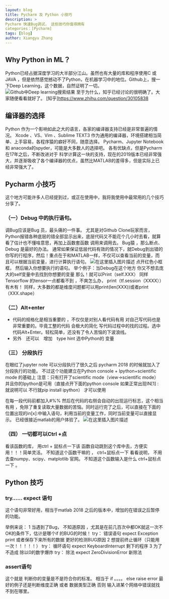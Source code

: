```yaml
---
layout: blog
title: Pycharm 及 Python 小技巧
description: >
Pycharm 快速Bug调试， 这些技巧你值得拥有
categories：[Pycharm]
tags: [blog]
author: Xiangyu Zhang
---
```




## Why Python in ML？

Python已经占据深度学习的大半部分江山。虽然也有大量的库和程序使用C 或 JAVA ，但是依然感觉撼动不了Python，在机器学习中的地位。Github上，搜一下Deep Learning，这个数据，自然证明了一切。
![Github中Deep learning搜索结果](https://img-blog.csdnimg.cn/20190705185250875.png?x-oss-process=image/watermark,type_ZmFuZ3poZW5naGVpdGk,shadow_10,text_aHR0cHM6Ly9ibG9nLmNzZG4ubmV0L2t5c2d1cWZ4ZnI=,size_16,color_FFFFFF,t_70)
至于为什么，知乎已经讨论的很明确了。大家随便看看就好了。
[知乎]https://www.zhihu.com/question/30105838

## 编译器的选择
Python 作为一个影响如此之大的语言，各家的编译器支持已经是非常普遍的情况。
Xcode 、VS、Vim 、Sublime TEXT3 作为通用的编译器，环境搭建相当简单、上手容易，各程序猿的癖好不同，随意选择。
Pycharm、Jupyter Notebook 和 anaconda的spyder，可能是大多数人的选择吧。
各有优缺点，但是Pycharm在17年之后，不断改进对于 科学计算这一块的支持，现在的2019版本已经非常强大，并逐渐吸收了各个编译器的优点，虽然比MATLAB的差得多，但是实际上已经非常强大了。
## Pycharm 小技巧
这个地方可能许多人已经提到过，或正在使用中，我将我使用中最常用的几个技巧分享了。
### （一）Debug 中的执行语句。
调Bug应该是Bug 员，最头痛的一件事。 尤其是对Github Clone玩家而言，Python报错各种底层的错全部显示出来，底层代码又不能花个几小时去看，就算看了估计也不懂啥意思，再加上函数套函数 调用来调用去。
Bug猿 ，那么断点、Debug 是最好的办法。 通常如果保证低层代码有效的情况下，就Debug到出错的你写的行程序，然后！重点在于和MATLAB一样，不仅可以查看当前的变量，而且可以根据当前变量，进行计算执行语句。
![在这里插入图片描述](https://img-blog.csdnimg.cn/20190705191459479.png?x-oss-process=image/watermark,type_ZmFuZ3poZW5naGVpdGk,shadow_10,text_aHR0cHM6Ly9ibG9nLmNzZG4ubmV0L2t5c2d1cWZ4ZnI=,size_16,color_FFFFFF,t_70)
点开红色小框框， 然后输入你想要执行的语句。
举个例子：当Debug在这个地方 你又不想去庞大的self变量中去找到你想要的变量 那么！就可以Print（self.XXX）
同样 Tensorflow 的tensor一点都看不到 ，不爽怎么办， print（tf.session（XXXX））有木有！
同样，大多数的都是维度问题都可以用print(len(XXX))或者print（XXX.shape）
### （二）Alt+enter
+ 代码的规格化是相当重要的 ，不仅仅是对别人看代码有用 对自己写代码也是非常重要的。毕竟工整的代码 会极大的简化 写代码过程中的找的过程。选中代码Alt+Enter。轻松简单，还没有了令人苦恼的下波浪线。
+ 另外　还可以　增加　type hint  选中Python的 变量  



### （三） 分段执行
在眼红了jupyter note 可以分段执行了很久之后  pycharm 2018 的时候就加入了分段执行的功能。
不过这个功能建立在Python console + Ipython+scientific mode 的基础上
注意：只有打开了scientific mode（view->scientific mode）  并且你的Ipython是可用（直接点开下面的python console 如果正常出现IN[1] :  就说明可以 不行就pip install ipython）
 才可以使用

在每一段代码前都加入#%% 
然后在代码的右侧会自动的出现运行标志，这个相当有用 ，免除了重复读取大量数据的苦恼。同时运行完了之后，可以直接在下面的位置出现的in[x]:中输入语句，利用当前的变量工作，同时当前变量可以直接显示。 已经很接近matlab的用户体验了。
![在这里插入图片描述](https://img-blog.csdnimg.cn/20190706101829713.png?x-oss-process=image/watermark,type_ZmFuZ3poZW5naGVpdGk,shadow_10,text_aHR0cHM6Ly9ibG9nLmNzZG4ubmV0L2t5c2d1cWZ4ZnI=,size_16,color_FFFFFF,t_70)
### （四） 一切都可以Ctrl +点
看该函数的库， 用ctrl + 鼠标点一下该 函数自动跳到这个库中去，方便实用！！！简单灵活。
不知道这个函数干嘛的 ， ctrl+鼠标点一下 看看说明， 不用去查numpy、scipy、matplotlib 官网。
不知道这个函数输入是什么 ctrl+鼠标点一下 。

## Python 技巧
### try…… expect 语句
这个语句非常好用，相当于matlab 2018 之后的版本中，增加的在错误之后暂停的功能。

举例来说： 
1 当遇到了Bug， 不知道原因 ，尤其是在前几百次中都OK就这一次不OK的条件下，估计是哪个if 的BUG的时候！
try：
	错误语句
expect Exception
	print 或者保存下来所有的数据 更好的检测BUG原因
2 想提前终止循环（只能用一次！！！！！）
	try：
		循环语句
	expect KeyboardInterrupt
		剩下的程序
3 为了不造成 除以0的数字爆炸
	try：
		除法
	expect ZeroDivisionError
		新除法
### assert语句
这个就是 判断你的变量是不是符合你的标准。 相当于 
if 。。。。
else 
	raise error
最好的例子还是判断维度正确 或者 数据类型正确 否则 输入进某个网络中错误就找不到在哪里。
